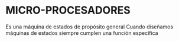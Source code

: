 # MICRO-PROCESADORES
Es una máquina de estados de propósito general
Cuando diseñamos máquinas de estados siempre
cumplen una función específica
